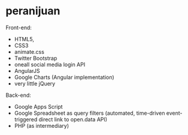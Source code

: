 peranijuan
==========

Front-end:

- HTML5,
- CSS3
- animate.css
- Twitter Bootstrap
- oneall social media login API
- AngularJS 
- Google Charts (Angular implementation)
- very little jQuery

Back-end:

- Google Apps Script
- Google Spreadsheet as query filters (automated, time-driven event-triggered direct link to open.data API)
- PHP (as intermediary)
